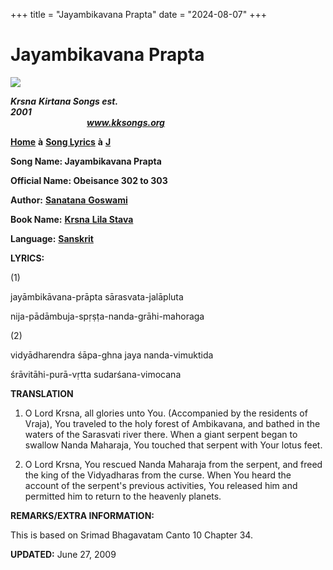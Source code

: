 +++
title = "Jayambikavana Prapta"
date = "2024-08-07"
+++

# Jayambikavana Prapta
**[![](http://kksongs.org/image_files/image002.jpg)](http://kksongs.org/)**

**_Krsna_** **_Kirtana Songs est. 2001_**                                                                                                                                                      **_www.kksongs.org_**

**[Home](http://kksongs.org/)** **à** **[Song Lyrics](http://kksongs.org/lyrics.html)** **à** **[J](http://kksongs.org/songs/song_j.html)**

**Song Name: Jayambikavana Prapta**

**Official Name: Obeisance 302 to 303**

**Author:** [**Sanatana** **Goswami**](http://kksongs.org/authors/list/sanatana_g.html)

**Book Name:** [**Krsna** **Lila Stava**](http://kksongs.org/authors/krsnalilastava.html)

**Language:** [**Sanskrit**](http://kksongs.org/language/list/sanskrit.html)

**LYRICS:**

(1)

jayāmbikāvana\-prāpta sārasvata\-jalāpluta

nija\-pādāmbuja\-spṛṣṭa-nanda\-grāhi\-mahoraga

(2)

vidyādharendra śāpa\-ghna jaya nanda\-vimuktida

śrāvitāhi\-purā\-vṛtta sudarśana\-vimocana

**TRANSLATION**

1) O Lord Krsna, all glories unto You. (Accompanied by the residents of Vraja), You traveled to the holy forest of Ambikavana, and bathed in the waters of the Sarasvati river there. When a giant serpent began to swallow Nanda Maharaja, You touched that serpent with Your lotus feet.

2) O Lord Krsna, You rescued Nanda Maharaja from the serpent, and freed the king of the Vidyadharas from the curse. When You heard the account of the serpent's previous activities, You released him and permitted him to return to the heavenly planets.

**REMARKS/EXTRA INFORMATION:**

This is based on Srimad Bhagavatam Canto 10 Chapter 34.

**UPDATED:** June 27, 2009